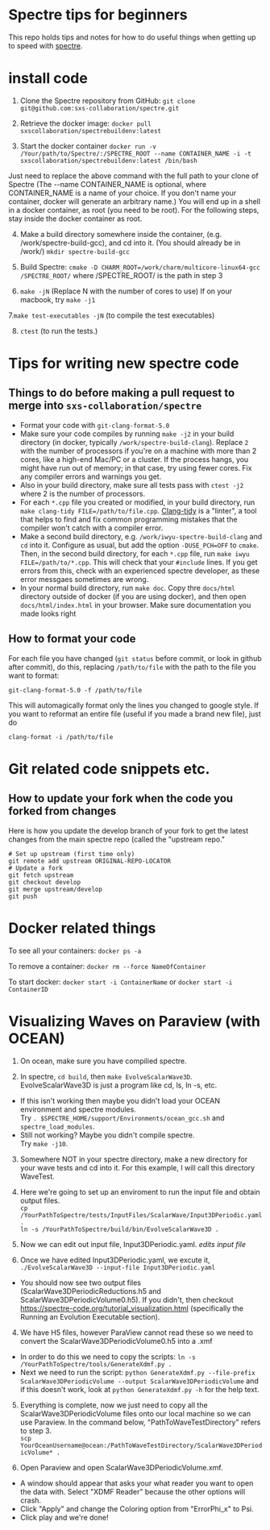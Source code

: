 # Spectre tips for beginners
This repo holds tips and notes for how to do useful things when getting up to speed with [spectre](spectre-code.org).

# install code
1. Clone the Spectre repository from GitHub:
`git clone git@github.com:sxs-collaboration/spectre.git`

2. Retrieve the docker image:
`docker pull sxscollaboration/spectrebuildenv:latest`

3. Start the docker container
`docker run -v /Your/path/to/Spectre/:/SPECTRE_ROOT --name CONTAINER_NAME -i -t sxscollaboration/spectrebuildenv:latest /bin/bash`

Just need to replace the above command with the full path to your clone of Spectre
(The --name CONTAINER_NAME is optional, where CONTAINER_NAME is a name of your choice. If you don't name your container, docker will generate an arbitrary name.) You will end up in a shell in a docker container, as root (you need to be root). For the following steps, stay inside the docker container as root.

4. Make a build directory somewhere inside the container, (e.g. /work/spectre-build-gcc), and cd into it. (You should already be in /work/)
`mkdir spectre-build-gcc`

5. Build Spectre:
`cmake -D CHARM_ROOT=/work/charm/multicore-linux64-gcc /SPECTRE_ROOT/` where /SPECTRE_ROOT/ is the path in step 3

6.  `make -jN`
(Replace N with the number of cores to use)
If on your macbook, try `make -j1`

7.`make test-executables -jN` (to compile the test executables)

8. `ctest` (to run the tests.)

# Tips for writing new spectre code
## Things to do before making a pull request to merge into `sxs-collaboration/spectre`

  - Format your code with `git-clang-format-5.0`
  - Make sure your code compiles by running `make -j2` in your build directory 
  (in docker, typically `/work/spectre-build-clang`). Replace `2` with the number of processors if you're on a machine with 
  more than 2 cores, like a high-end Mac/PC or a cluster. If the process hangs, you might have run out of memory; in that 
  case, try using fewer cores. Fix any compiler errors and warnings you get. 
  - Also in your build directory, make sure all tests pass with `ctest -j2` where 2 is the number of processors.
  - For each `*.cpp` file you created or modified, in your build directory, run `make clang-tidy FILE=/path/to/file.cpp`. 
  [Clang-tidy](http://clang.llvm.org/extra/clang-tidy/) is a "linter", a tool that helps to find and fix common 
  programming mistakes that the compiler won't catch with a compiler error.
  - Make a second build directory, e.g. `/work/iwyu-spectre-build-clang` and `cd` into it. Configure as usual, but add the 
  option `-DUSE_PCH=OFF` to `cmake`. Then, in the second build directory, for each `*.cpp` file, 
  run `make iwyu FILE=/path/to/*.cpp`. This will check that your `#include` lines. If you get errors from this, check 
  with an experienced spectre developer, as these error messgaes sometimes are wrong.
  - In your normal build directory, run `make doc`. Copy thre `docs/html` directory outside of docker (if you are using 
  docker), and then open `docs/html/index.html` in your browser. Make sure documentation you made looks right
  

## How to format your code
For each file you have changed (`git status` before commit, or look in github after commit), do this, replacing `/path/to/file` with the path to the file you want to format:
~~~~
git-clang-format-5.0 -f /path/to/file
~~~~
This will automagically format only the lines you changed to google style. If you want to reformat an entire file 
(useful if you made a brand new file), just do 
~~~~
clang-format -i /path/to/file
~~~~

# Git related code snippets etc.

## How to update your fork when the code you forked from changes
Here is how you update the develop branch of your fork to get the latest changes from the main spectre repo (called the "upstream repo."
~~~~
# Set up upstream (first time only)
git remote add upstream ORIGINAL-REPO-LOCATOR
# Update a fork
git fetch upstream
git checkout develop
git merge upstream/develop
git push
~~~~

# Docker related things
To see all your containers: `docker ps -a`

To remove a container: `docker rm --force NameOfContainer`

To start docker: `docker start -i ContainerName` or `docker start -i ContainerID`

# Visualizing Waves on Paraview (with OCEAN)
1. On ocean, make sure you have compilied spectre.

2. In spectre, `cd build`, then `make EvolveScalarWave3D`. EvolveScalarWave3D is just a program like cd, ls, ln -s, etc.
  - If this isn't working then maybe you didn't load your OCEAN environment and spectre modules. <br />
      Try `. $SPECTRE_HOME/support/Environments/ocean_gcc.sh` and `spectre_load_modules`. <br />
  - Still not working? Maybe you didn't compile spectre.<br />
      Try `make -j10`.<br />
      
3. Somewhere NOT in your spectre directory, make a new directory for your wave tests and cd into it. For this example, I will call this directory WaveTest. 

4. Here we're going to set up an enviroment to run the input file and obtain output files. <br />
      `cp /YourPathToSpectre/tests/InputFiles/ScalarWave/Input3DPeriodic.yaml .`<br />
      `ln -s /YourPathToSpectre/build/bin/EvolveScalarWave3D .`
      
5. Now we can edit out input file, Input3DPeriodic.yaml.
    *edits input file*
    
6. Once we have edited Input3DPeriodic.yaml, we excute it,<br />
      `./EvolveScalarWave3D --input-file Input3DPeriodic.yaml` <br />
  - You should now see two output files (ScalarWave3DPeriodicReductions.h5 and ScalarWave3DPeriodicVolume0.h5). If you didn't,      then checkout https://spectre-code.org/tutorial_visualization.html (specifically the Running an Evolution Executable section).

4. We have H5 files, however ParaView cannot read these so we need to convert the ScalarWave3DPeriodicVolume0.h5 into a .xmf<br />
  - In order to do this we need to copy the scripts: `ln -s /YourPathToSpectre/tools/GenerateXdmf.py .` <br />
  - Next we need to run the script: `python GenerateXdmf.py --file-prefix ScalarWave3DPeriodicVolume --output ScalarWave3DPeriodicVolume` and if this doesn't work, look at `python GenerateXdmf.py -h` for the help text.

5. Everything is complete, now we just need to copy all the ScalarWave3DPeriodicVolume files onto our local machine so we can use Paraview. In the command below, "PathToWaveTestDirectory" refers to step 3. <br />
      `scp YourOceanUsername@ocean:/PathToWaveTestDirectory/ScalarWave3DPeriodicVolume* .` 
      
6. Open Paraview and open ScalarWave3DPeriodicVolume.xmf. <br />
  - A window should appear that asks your what reader you want to open the data with. Select "XDMF Reader" because the other options will crash. <br />
  - Click "Apply" and change the Coloring option from "ErrorPhi_x" to Psi. <br />
  - Click play and we're done!
